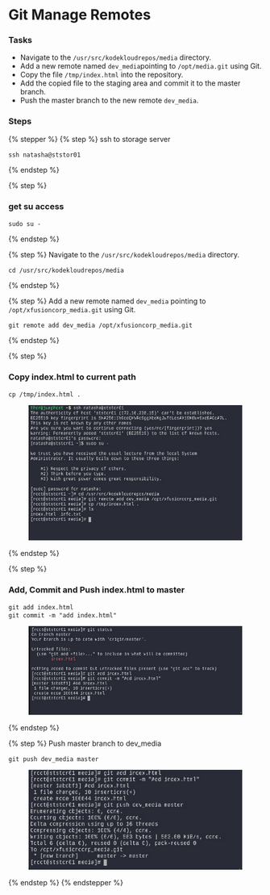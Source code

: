 # Git Manage Remotes

### Tasks

* Navigate to the `/usr/src/kodekloudrepos/media` directory.
* Add a new remote named `dev_media`pointing to `/opt/media.git` using Git.
* Copy the file `/tmp/index.html` into the repository.
* Add the copied file to the staging area and commit it to the master branch.
* Push the master branch to the new remote `dev_media`.



### Steps

{% stepper %}
{% step %}
ssh to storage server

```
ssh natasha@ststor01
```
{% endstep %}

{% step %}
### get su access

```
sudo su -
```
{% endstep %}

{% step %}
Navigate to the `/usr/src/kodekloudrepos/media` directory.

```
cd /usr/src/kodekloudrepos/media
```
{% endstep %}

{% step %}
Add a new remote named `dev_media` pointing to `/opt/xfusioncorp_media.git` using Git.

```
git remote add dev_media /opt/xfusioncorp_media.git
```
{% endstep %}

{% step %}
### Copy index.html to current path

```
cp /tmp/index.html .
```

<figure><img src="../.gitbook/assets/image (136).png" alt=""><figcaption></figcaption></figure>
{% endstep %}

{% step %}
### Add, Commit and Push index.html to master

```
git add index.html
git commit -m "add index.html"

```

<figure><img src="../.gitbook/assets/image (137).png" alt=""><figcaption></figcaption></figure>
{% endstep %}

{% step %}
Push master branch to dev\_media

```
git push dev_media master
```

<figure><img src="../.gitbook/assets/image (138).png" alt=""><figcaption></figcaption></figure>
{% endstep %}
{% endstepper %}

